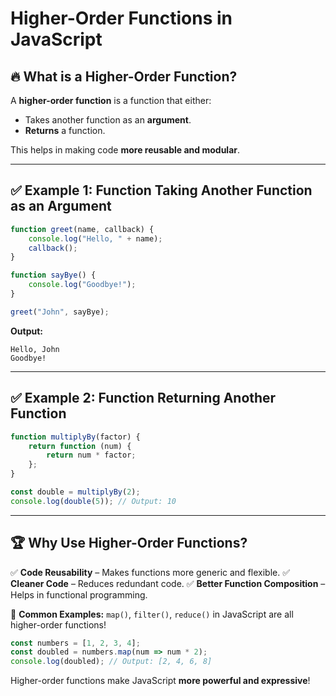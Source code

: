 # Higher-Order Functions in JavaScript

## 🔥 What is a Higher-Order Function?
A **higher-order function** is a function that either:
- Takes another function as an **argument**.
- **Returns** a function.

This helps in making code **more reusable and modular**.

---

## ✅ Example 1: Function Taking Another Function as an Argument
```js
function greet(name, callback) {
    console.log("Hello, " + name);
    callback();
}

function sayBye() {
    console.log("Goodbye!");
}

greet("John", sayBye);
```
**Output:**
```
Hello, John
Goodbye!
```

---

## ✅ Example 2: Function Returning Another Function
```js
function multiplyBy(factor) {
    return function (num) {
        return num * factor;
    };
}

const double = multiplyBy(2);
console.log(double(5)); // Output: 10
```

---

## 🏆 Why Use Higher-Order Functions?
✅ **Code Reusability** – Makes functions more generic and flexible.
✅ **Cleaner Code** – Reduces redundant code.
✅ **Better Function Composition** – Helps in functional programming.

🚀 **Common Examples:** `map()`, `filter()`, `reduce()` in JavaScript are all higher-order functions!
```js
const numbers = [1, 2, 3, 4];
const doubled = numbers.map(num => num * 2);
console.log(doubled); // Output: [2, 4, 6, 8]
```

Higher-order functions make JavaScript **more powerful and expressive**!

